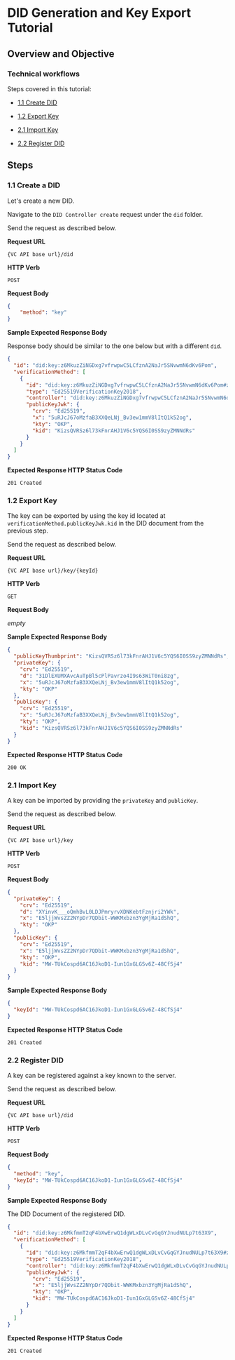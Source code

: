 <!--
 Copyright 2021, 2022 Energy Web Foundation
 
 This program is free software: you can redistribute it and/or modify
 it under the terms of the GNU General Public License as published by
 the Free Software Foundation, either version 3 of the License, or
 (at your option) any later version.
 
 This program is distributed in the hope that it will be useful,
 but WITHOUT ANY WARRANTY; without even the implied warranty of
 MERCHANTABILITY or FITNESS FOR A PARTICULAR PURPOSE.  See the
 GNU General Public License for more details.
 
 You should have received a copy of the GNU General Public License
 along with this program.  If not, see <http://www.gnu.org/licenses/>.
-->

# DID Generation and Key Export Tutorial

## Overview and Objective

### Technical workflows

Steps covered in this tutorial:

- [1.1 Create DID](#11-create-a-did)
- [1.2 Export Key](#12-export-key)

- [2.1 Import Key](#21-import-key)
- [2.2 Register DID](#22-register-did)

## Steps

### 1.1 Create a DID

Let's create a new DID.

Navigate to the `DID Controller create` request under the `did` folder.

Send the request as described below.

**Request URL**

`{VC API base url}/did`

**HTTP Verb**

`POST`

**Request Body**

```json
{
    "method": "key"
}
```

**Sample Expected Response Body**

Response body should be similar to the one below but with a different `did`.
```json
{
  "id": "did:key:z6MkuzZiNGDxg7vfrwpwC5LCfznA2NaJr5SNvwmN6dKv6Pom",
  "verificationMethod": [
    {
      "id": "did:key:z6MkuzZiNGDxg7vfrwpwC5LCfznA2NaJr5SNvwmN6dKv6Pom#z6MkuzZiNGDxg7vfrwpwC5LCfznA2NaJr5SNvwmN6dKv6Pom",
      "type": "Ed25519VerificationKey2018",
      "controller": "did:key:z6MkuzZiNGDxg7vfrwpwC5LCfznA2NaJr5SNvwmN6dKv6Pom",
      "publicKeyJwk": {
        "crv": "Ed25519",
        "x": "5uRJcJ67oMzfaB3XXQeLNj_Bv3ew1mmV8lItQ1k52og",
        "kty": "OKP",
        "kid": "KizsQVRSz6l73kFnrAHJ1V6c5YQS6I0SS9zyZMNNdRs"
      }
    }
  ]
}
```

**Expected Response HTTP Status Code**

`201 Created`

### 1.2 Export Key

The key can be exported by using the key id located at `verificationMethod.publicKeyJwk.kid` in the DID document from the previous step.

Send the request as described below.

**Request URL**

`{VC API base url}/key/{keyId}`

**HTTP Verb**

`GET`

**Request Body**

*empty*

**Sample Expected Response Body**

```json
{
  "publicKeyThumbprint": "KizsQVRSz6l73kFnrAHJ1V6c5YQS6I0SS9zyZMNNdRs",
  "privateKey": {
    "crv": "Ed25519",
    "d": "31DlEXUMXAvcAuTpBl5cPlPavrzo4I9s63WiT0ni8zg",
    "x": "5uRJcJ67oMzfaB3XXQeLNj_Bv3ew1mmV8lItQ1k52og",
    "kty": "OKP"
  },
  "publicKey": {
    "crv": "Ed25519",
    "x": "5uRJcJ67oMzfaB3XXQeLNj_Bv3ew1mmV8lItQ1k52og",
    "kty": "OKP",
    "kid": "KizsQVRSz6l73kFnrAHJ1V6c5YQS6I0SS9zyZMNNdRs"
  }
}
```

**Expected Response HTTP Status Code**

`200 OK`

### 2.1 Import Key

A key can be imported by providing the `privateKey` and `publicKey`.

Send the request as described below.

**Request URL**

`{VC API base url}/key`

**HTTP Verb**

`POST`

**Request Body**

```json
{
  "privateKey": {
    "crv": "Ed25519",
    "d": "XYinvK___oQmhBvL0LDJPmryrvXDNKebtFznjri2YWk",
    "x": "E5ljjWvsZZ2NYpDr7QDbit-WWKMxbzn3YgMjRa1dShQ",
    "kty": "OKP"
  },
  "publicKey": {
    "crv": "Ed25519",
    "x": "E5ljjWvsZZ2NYpDr7QDbit-WWKMxbzn3YgMjRa1dShQ",
    "kty": "OKP",
    "kid": "MW-TUkCospd6AC16JkoD1-Iun1GxGLGSv6Z-48CfSj4"
  }
}
```

**Sample Expected Response Body**

```json
{
  "keyId": "MW-TUkCospd6AC16JkoD1-Iun1GxGLGSv6Z-48CfSj4"
}
```

**Expected Response HTTP Status Code**

`201 Created`

### 2.2 Register DID

A key can be registered against a key known to the server.

Send the request as described below.

**Request URL**

`{VC API base url}/did`

**HTTP Verb**

`POST`

**Request Body**

```json
{
  "method": "key",
  "keyId": "MW-TUkCospd6AC16JkoD1-Iun1GxGLGSv6Z-48CfSj4"
}
```

**Sample Expected Response Body**

The DID Document of the registered DID.

```json
{
  "id": "did:key:z6MkfmmT2qF4bXwErwQ1dgWLxDLvCvGqGYJnudNULp7t63X9",
  "verificationMethod": [
    {
      "id": "did:key:z6MkfmmT2qF4bXwErwQ1dgWLxDLvCvGqGYJnudNULp7t63X9#z6MkfmmT2qF4bXwErwQ1dgWLxDLvCvGqGYJnudNULp7t63X9",
      "type": "Ed25519VerificationKey2018",
      "controller": "did:key:z6MkfmmT2qF4bXwErwQ1dgWLxDLvCvGqGYJnudNULp7t63X9",
      "publicKeyJwk": {
        "crv": "Ed25519",
        "x": "E5ljjWvsZZ2NYpDr7QDbit-WWKMxbzn3YgMjRa1dShQ",
        "kty": "OKP",
        "kid": "MW-TUkCospd6AC16JkoD1-Iun1GxGLGSv6Z-48CfSj4"
      }
    }
  ]
}
```

**Expected Response HTTP Status Code**

`201 Created`
